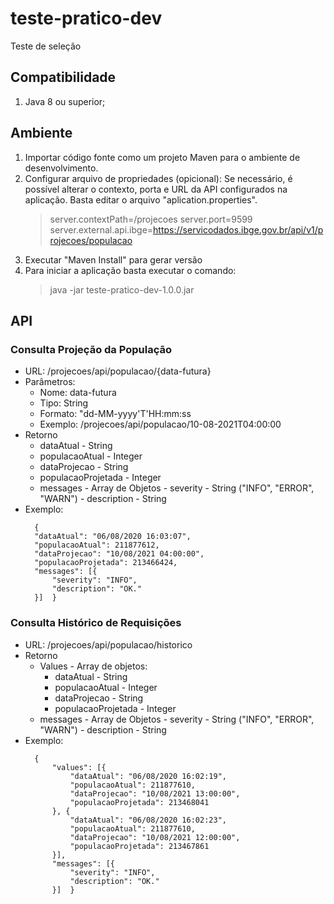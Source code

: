 
# teste-pratico-dev
Teste de seleção

## Compatibilidade
1. Java 8 ou superior;

## Ambiente
1. Importar código fonte como um projeto Maven para o ambiente de desenvolvimento.
2. Configurar arquivo de propriedades (opicional):
Se necessário, é possível alterar o contexto, porta e URL da API configurados na aplicação. Basta editar o arquivo "aplication.properties".
	>server.contextPath=/projecoes
	server.port=9599
	server.external.api.ibge=https://servicodados.ibge.gov.br/api/v1/projecoes/populacao
3. Executar "Maven Install" para gerar versão
4. Para iniciar a aplicação basta executar o comando:
	> java -jar teste-pratico-dev-1.0.0.jar

## API

### Consulta Projeção da População
- URL: /projecoes/api/populacao/{data-futura}
- Parâmetros:
	- Nome: data-futura
	- Tipo: String
	- Formato: "dd-MM-yyyy'T'HH:mm:ss
	- Exemplo: /projecoes/api/populacao/10-08-2021T04:00:00
- Retorno
	- dataAtual - String
	- populacaoAtual - Integer
	- dataProjecao - String
	- populacaoProjetada - Integer
	- messages - Array de Objetos
			- severity - String ("INFO", "ERROR", "WARN")
			- description - String
- Exemplo:
	>		
		{
		"dataAtual": "06/08/2020 16:03:07",
		"populacaoAtual": 211877612,
		"dataProjecao": "10/08/2021 04:00:00",
		"populacaoProjetada": 213466424,
		"messages": [{
			"severity": "INFO",
			"description": "OK."
		}]	}

### Consulta Histórico de Requisições
- URL: /projecoes/api/populacao/historico
- Retorno
	- Values - Array de objetos:
		- dataAtual - String
		- populacaoAtual - Integer
		- dataProjecao - String
		- populacaoProjetada - Integer
	- messages - Array de Objetos
			- severity - String ("INFO", "ERROR", "WARN")
			- description - String
- Exemplo:
	>		
		{
			"values": [{
				"dataAtual": "06/08/2020 16:02:19",
				"populacaoAtual": 211877610,
				"dataProjecao": "10/08/2021 13:00:00",
				"populacaoProjetada": 213468041
			}, {
				"dataAtual": "06/08/2020 16:02:23",
				"populacaoAtual": 211877610,
				"dataProjecao": "10/08/2021 12:00:00",
				"populacaoProjetada": 213467861
			}],
			"messages": [{
				"severity": "INFO",
				"description": "OK."
			}]	}